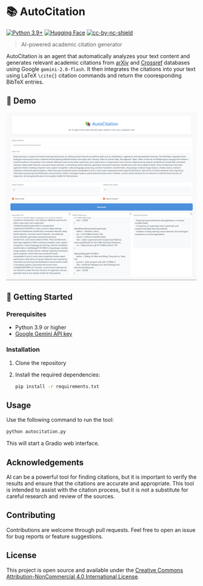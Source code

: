 # 📚 AutoCitation

[![Python 3.9+](https://img.shields.io/badge/python-3.9+-blue.svg)](https://www.python.org/downloads/)
[![Hugging Face](https://img.shields.io/badge/🤗%20Hugging%20Face-Spaces-yellow.svg)](https://huggingface.co/spaces/yipengsun/AutoCitation)
[![cc-by-nc-shield](https://img.shields.io/badge/License-CC%20BY--NC%204.0-lightgrey.svg)](https://creativecommons.org/licenses/by-nc/4.0/)
> AI-powered academic citation generator

AutoCitation is an agent that automatically analyzes your text content and generates relevant academic citations from [arXiv](https://arxiv.org/) and [Crossref](https://www.crossref.org/) databases using Google `gemini-2.0-flash`. It then integrates the citations into your text using LaTeX `\cite{}` citation commands and return the cooresponding BibTeX entries.

## 🎉 Demo

![AutoCitation Demo](example.png)

## 🚀 Getting Started

### Prerequisites

- Python 3.9 or higher
- [Google Gemini API key](https://ai.google.dev/)

### Installation

1. Clone the repository
2. Install the required dependencies:

    ```bash
    pip install -r requirements.txt
    ```

## Usage

Use the following command to run the tool:

```bash
python autocitation.py
```

This will start a Gradio web interface.

## Acknowledgements

AI can be a powerful tool for finding citations, but it is important to verify the results and ensure that the citations are accurate and appropriate. This tool is intended to assist with the citation process, but it is not a substitute for careful research and review of the sources.

## Contributing

Contributions are welcome through pull requests. Feel free to open an issue for bug reports or feature suggestions.

## License

This project is open source and available under the [Creative Commons Attribution-NonCommercial 4.0 International License](LICENSE).

